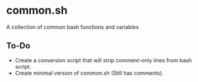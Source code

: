 # common.sh

A collection of common bash functions and variables

## To-Do
 - Create a conversion script that will strip comment-only lines from bash script.
 - Create minimal version of common.sh (Still has comments).